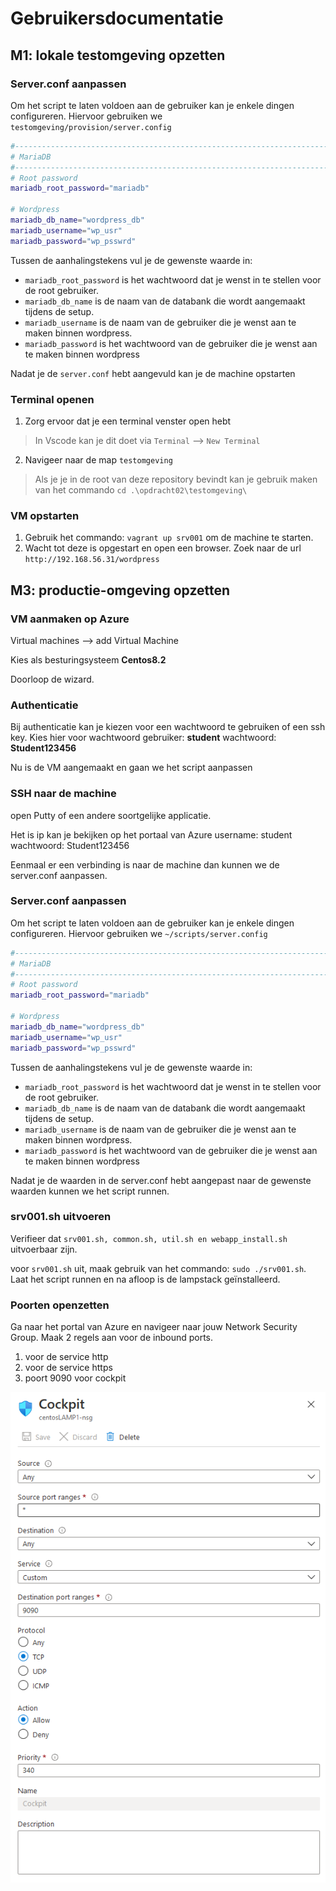 # Gebruikersdocumentatie

## M1: lokale testomgeving opzetten

### Server.conf aanpassen

Om het script te laten voldoen aan de gebruiker kan je enkele dingen configureren. Hiervoor gebruiken we `testomgeving/provision/server.config`

```bash
#------------------------------------------------------------------------------
# MariaDB
#------------------------------------------------------------------------------
# Root password
mariadb_root_password="mariadb"

# Wordpress
mariadb_db_name="wordpress_db"
mariadb_username="wp_usr"
mariadb_password="wp_psswrd"
```

Tussen de aanhalingstekens vul je de gewenste waarde in:
- `mariadb_root_password` is het wachtwoord dat je wenst in te stellen voor de root gebruiker.
- `mariadb_db_name` is de naam van de databank die wordt aangemaakt tijdens de setup.
- `mariadb_username` is de naam van de gebruiker die je wenst aan te maken binnen wordpress.
- `mariadb_password` is het wachtwoord van de gebruiker die je wenst aan te maken binnen wordpress


Nadat je de `server.conf` hebt aangevuld kan je de machine opstarten

### Terminal openen

1. Zorg ervoor dat je een terminal venster open hebt
> In Vscode kan je dit doet via `Terminal` --> `New Terminal`
2. Navigeer naar de map `testomgeving`
> Als je je in de root van deze repository bevindt kan je gebruik maken van het commando `cd .\opdracht02\testomgeving\`

### VM opstarten

1. Gebruik het commando: `vagrant up srv001` om de machine te starten.
2. Wacht tot deze is opgestart en open een browser. Zoek naar de url `http://192.168.56.31/wordpress`

## M3: productie-omgeving opzetten

### VM aanmaken op Azure

Virtual machines --> add Virtual Machine

Kies als besturingsysteem **Centos8.2**

Doorloop de wizard. 

### Authenticatie

Bij authenticatie kan je kiezen voor een wachtwoord te gebruiken of een ssh key.
Kies hier voor wachtwoord
gebruiker: **student**
wachtwoord: **Student123456**

Nu is de VM aangemaakt en gaan we het script aanpassen


### SSH naar de machine

open Putty of een andere soortgelijke applicatie.

Het is ip kan je bekijken op het portaal van Azure
username: student
wachtwoord: Student123456

Eenmaal er een verbinding is naar de machine dan kunnen we de server.conf aanpassen.

### Server.conf aanpassen

Om het script te laten voldoen aan de gebruiker kan je enkele dingen configureren. Hiervoor gebruiken we `~/scripts/server.config`

```bash
#------------------------------------------------------------------------------
# MariaDB
#------------------------------------------------------------------------------
# Root password
mariadb_root_password="mariadb"

# Wordpress
mariadb_db_name="wordpress_db"
mariadb_username="wp_usr"
mariadb_password="wp_psswrd"
```

Tussen de aanhalingstekens vul je de gewenste waarde in:
- `mariadb_root_password` is het wachtwoord dat je wenst in te stellen voor de root gebruiker.
- `mariadb_db_name` is de naam van de databank die wordt aangemaakt tijdens de setup.
- `mariadb_username` is de naam van de gebruiker die je wenst aan te maken binnen wordpress.
- `mariadb_password` is het wachtwoord van de gebruiker die je wenst aan te maken binnen wordpress

Nadat je de waarden in de server.conf hebt aangepast naar de gewenste waarden kunnen we het script runnen.

### srv001.sh uitvoeren

Verifieer dat `srv001.sh, common.sh, util.sh en webapp_install.sh` uitvoerbaar zijn.

voor `srv001.sh` uit, maak gebruik van het commando: `sudo ./srv001.sh`.
Laat het script runnen en na afloop is de lampstack geïnstalleerd. 

### Poorten openzetten

Ga naar het portal van Azure en navigeer naar jouw Network Security Group.
Maak 2 regels aan voor de inbound ports.
1. voor de service http
2. voor de service https
3. poort 9090 voor cockpit

![Voorbeeld om de poort voor cockpit open te zetten](img/cockpitPort.png)